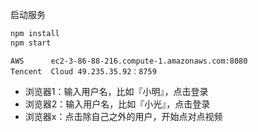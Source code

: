 启动服务

```bash
npm install
npm start
```

<!-- 分别打开两个浏览器，访问 [http://127.0.0.1:3000](http://127.0.0.1:3000) -->
``` port
AWS      ec2-3-86-88-216.compute-1.amazonaws.com:8080
Tencent  Cloud 49.235.35.92：8759
```

* 浏览器1：输入用户名，比如『小明』，点击登录
* 浏览器2：输入用户名，比如『小光』，点击登录
* 浏览器x：点击除自己之外的用户，开始点对点视频